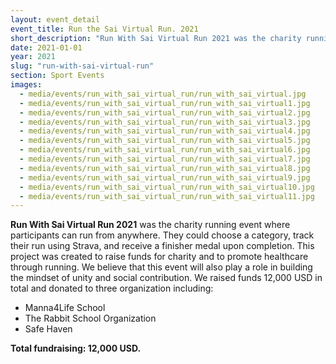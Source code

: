 ```yaml
---
layout: event_detail 
event_title: Run the Sai Virtual Run. 2021
short_description: "Run With Sai Virtual Run 2021 was the charity running event where participants can run from anywhere."
date: 2021-01-01
year: 2021
slug: "run-with-sai-virtual-run"
section: Sport Events
images:
  - media/events/run_with_sai_virtual_run/run_with_sai_virtual.jpg
  - media/events/run_with_sai_virtual_run/run_with_sai_virtual1.jpg
  - media/events/run_with_sai_virtual_run/run_with_sai_virtual2.jpg
  - media/events/run_with_sai_virtual_run/run_with_sai_virtual3.jpg
  - media/events/run_with_sai_virtual_run/run_with_sai_virtual4.jpg
  - media/events/run_with_sai_virtual_run/run_with_sai_virtual5.jpg
  - media/events/run_with_sai_virtual_run/run_with_sai_virtual6.jpg
  - media/events/run_with_sai_virtual_run/run_with_sai_virtual7.jpg
  - media/events/run_with_sai_virtual_run/run_with_sai_virtual8.jpg
  - media/events/run_with_sai_virtual_run/run_with_sai_virtual9.jpg
  - media/events/run_with_sai_virtual_run/run_with_sai_virtual10.jpg
  - media/events/run_with_sai_virtual_run/run_with_sai_virtual11.jpg
---
```


**Run With Sai Virtual Run 2021** was the charity running event where participants can run from anywhere. They could choose a category, track their run using Strava, and receive a finisher medal upon completion. This project was created to raise funds for charity and to promote healthcare through running. We believe that this event will also play a role in building the mindset of unity and social contribution. We raised funds 12,000 USD in total and donated to three organization including:

- Manna4Life School
- The Rabbit School Organization
- Safe Haven


**Total fundraising: 12,000 USD.**
